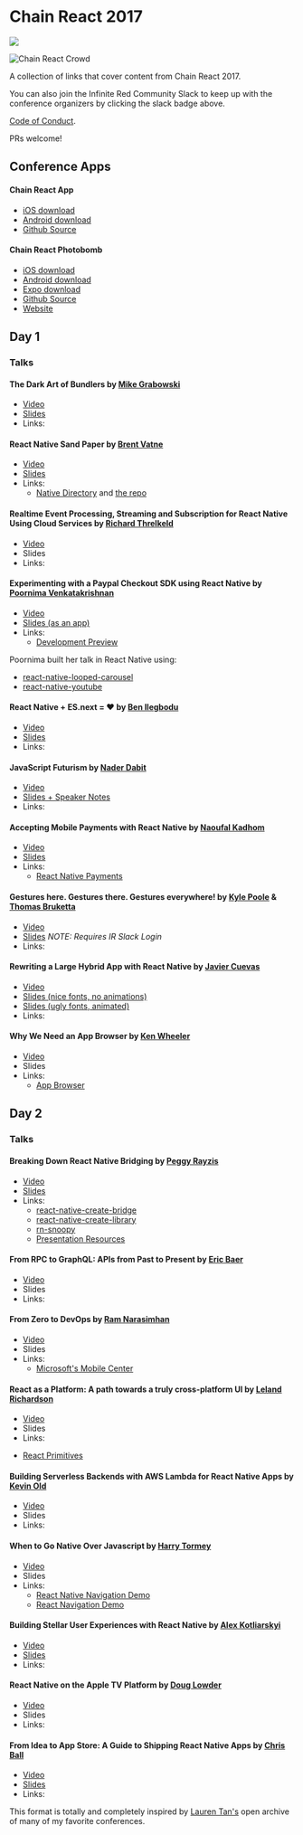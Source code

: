# Chain React 2017

<a href="http://community.infinite.red/"><img src="https://infiniteredcommunity.herokuapp.com/badge.svg"></a>

![Chain React Crowd](http://i.imgur.com/yGo9GCP.png)

A collection of links that cover content from Chain React 2017.

You can also join the Infinite Red Community Slack to keep up with the conference organizers by clicking the slack badge above.

[Code of Conduct](http://confcodeofconduct.com/).

PRs welcome!

## Conference Apps

#### Chain React App

* [iOS download](https://itunes.apple.com/us/app/chain-react-conf/id1239112816?mt=8)
* [Android download](https://play.google.com/store/apps/details?id=com.chainreactapp&hl=en)
* [Github Source](https://github.com/infinitered/ChainReactApp)

#### Chain React Photobomb

* [iOS download](https://itunes.apple.com/us/app/chain-react-photobomb/id1253527606?mt=8)
* [Android download](https://play.google.com/store/apps/details?id=com.echobind.chainreactphotobomb&hl=en)
* [Expo download](https://expo.io/@community/chain-react-photobomb)
* [Github Source](https://github.com/cball/ChainReactPhotobomb)
* [Website](https://chainreactphotobomb.com/)

## Day 1

### Talks

#### The Dark Art of Bundlers by [Mike Grabowski](https://twitter.com/grabbou)
- [Video](https://www.youtube.com/watch?v=cz5BzwgATpc&list=PLFHvL21g9bk3RxJ1Ut5nR_uTZFVOxu522&index=1)
- [Slides](https://speakerdeck.com/grabbou/the-dark-art-of-bundlers)
- Links:

#### React Native Sand Paper by [Brent Vatne](https://twitter.com/notbrent)
- [Video](https://www.youtube.com/watch?v=oBi3j33idW0&list=PLFHvL21g9bk3RxJ1Ut5nR_uTZFVOxu522&index=17&t=484s)
- [Slides](http://url.brentvatne.ca/F09ch)
- Links:
  + [Native Directory](https://www.native.directory) and [the repo](https://github.com/expo/react-native-libraries)

#### Realtime Event Processing, Streaming and Subscription for React Native Using Cloud Services by [Richard Threlkeld](https://twitter.com/undef_obj)
- [Video](https://www.youtube.com/watch?v=cf6-K6OQ4-g&list=PLFHvL21g9bk3RxJ1Ut5nR_uTZFVOxu522&index=20)
- Slides
- Links:

#### Experimenting with a Paypal Checkout SDK using React Native by [Poornima Venkatakrishnan](https://twitter.com/poorni_venkat)
- [Video](https://www.youtube.com/watch?v=m-XaF3vAHrQ&list=PLFHvL21g9bk3RxJ1Ut5nR_uTZFVOxu522&index=2)
- [Slides (as an app)](https://github.com/pvenkatakrishnan/ChainReact-PaypalCheckout)
- Links:
  + [Development Preview](https://github.com/paypal/paypalnativecheckout-docs)

Poornima built her talk in React Native using:

- [react-native-looped-carousel](https://github.com/appintheair/react-native-looped-carousel)
- [react-native-youtube](https://github.com/inProgress-team/react-native-youtube)

#### React Native + ES.next = ♥︎ by [Ben Ilegbodu](https://twitter.com/benmvp)
- [Video](https://www.youtube.com/watch?v=nbtEwjRJXLo&list=PLFHvL21g9bk3RxJ1Ut5nR_uTZFVOxu522&index=3&t=147s)
- [Slides](https://bit.ly/chain-react-native-esnext)
- Links:

#### JavaScript Futurism by [Nader Dabit](https://twitter.com/dabit3)
- [Video](https://www.youtube.com/watch?v=iCoYCAzx82g&list=PLFHvL21g9bk3RxJ1Ut5nR_uTZFVOxu522&index=4)
- [Slides + Speaker Notes](https://docs.google.com/presentation/d/1VaphgJRcf5R47R5aPEfsJGWJ3dLiRhGFsh0bqH0cQXs/edit?usp=sharing)
- Links:

#### Accepting Mobile Payments with React Native by [Naoufal Kadhom](https://twitter.com/naoufal)
- [Video](https://www.youtube.com/watch?v=sTretbawbkg&list=PLFHvL21g9bk3RxJ1Ut5nR_uTZFVOxu522&index=5)
- [Slides](https://speakerdeck.com/naoufal/accepting-mobile-payments-with-react-native)
- Links:
  - [React Native Payments](https://github.com/naoufal/react-native-payments)

#### Gestures here. Gestures there. Gestures everywhere! by [Kyle Poole](https://twitter.com/kylpo) & [Thomas Bruketta](https://twitter.com/SirTeebs)
- [Video](https://www.youtube.com/watch?v=L_jzGn5b9H4&list=PLFHvL21g9bk3RxJ1Ut5nR_uTZFVOxu522&index=6)
- [Slides](https://infiniteredcommunity.slack.com/files/kylpo/F67GLPET1/gestureseverywhere.pdf) *NOTE: Requires IR Slack Login*
- Links:

#### Rewriting a Large Hybrid App with React Native by [Javier Cuevas](https://twitter.com/javier_dev)
- [Video](https://www.youtube.com/watch?v=eNRc0815pDs&list=PLFHvL21g9bk3RxJ1Ut5nR_uTZFVOxu522&index=7)
- [Slides (nice fonts, no animations)](https://speakerdeck.com/javiercr/rewriting-a-large-hybrid-app-with-react-native-chain-react-conf-2017)
- [Slides (ugly fonts, animated)](https://www.icloud.com/keynote/0SB6eU9zN3_-_ZG1zLQ4g400Q#Chain_React_Conf)
- Links:

#### Why We Need an App Browser by [Ken Wheeler](https://twitter.com/ken_wheeler)
- [Video](https://www.youtube.com/watch?v=WEQx3wz8QeY&list=PLFHvL21g9bk3RxJ1Ut5nR_uTZFVOxu522&index=8&t=188s)
- Slides
- Links:
  - [App Browser](https://github.com/kenwheeler/app-browser)

## Day 2

### Talks
#### Breaking Down React Native Bridging by [Peggy Rayzis](https://twitter.com/peggyrayzis)
- [Video](https://www.youtube.com/watch?v=GiUo88TGebs&list=PLFHvL21g9bk3RxJ1Ut5nR_uTZFVOxu522&index=9)
- [Slides](http://chain-react-bridging.surge.sh/#/)
- Links:
  - [react-native-create-bridge](https://github.com/peggyrayzis/react-native-create-bridge)
  - [react-native-create-library](https://github.com/frostney/react-native-create-library)
  - [rn-snoopy](https://github.com/jondot/rn-snoopy)
  - [Presentation Resources](https://github.com/peggyrayzis/chain-react-bridging)

#### From RPC to GraphQL: APIs from Past to Present by [Eric Baer](https://twitter.com/ebaerbaerbaer)
- [Video](https://www.youtube.com/watch?v=DeKpgHK-bqw&list=PLFHvL21g9bk3RxJ1Ut5nR_uTZFVOxu522&index=10)
- Slides
- Links:

#### From Zero to DevOps by [Ram Narasimhan](https://twitter.com/nparashuram)
- [Video](https://www.youtube.com/watch?v=f_-S0ZhVmvQ&list=PLFHvL21g9bk3RxJ1Ut5nR_uTZFVOxu522&index=11&t=119s)
- Slides
- Links:
  * [Microsoft's Mobile Center](https://mobile.azure.com)

#### React as a Platform: A path towards a truly cross-platform UI by [Leland Richardson](https://twitter.com/intelligibabble)
- [Video](https://www.youtube.com/watch?v=JaRtmgaNZos&list=PLFHvL21g9bk3RxJ1Ut5nR_uTZFVOxu522&index=12)
- Slides
- Links:
* [React Primitives](https://github.com/lelandrichardson/react-primitives)

#### Building Serverless Backends with AWS Lambda for React Native Apps by [Kevin Old](https://twitter.com/kevinold)
- [Video](https://www.youtube.com/watch?v=blGtyVCGNT4&list=PLFHvL21g9bk3RxJ1Ut5nR_uTZFVOxu522&index=13)
- Slides
- Links:

#### When to Go Native Over Javascript by [Harry Tormey](https://twitter.com/htormey)
- [Video](https://www.youtube.com/watch?v=kFyaj5HmMEY&list=PLFHvL21g9bk3RxJ1Ut5nR_uTZFVOxu522&index=14&t=551s)
- Slides
- Links:
  * [React Native Navigation Demo](https://github.com/hgale/ReactNativeNavigationDemo)
  * [React Navigation Demo](https://github.com/hgale/ReactNavigationDemo)

#### Building Stellar User Experiences with React Native by [Alex Kotliarskyi](https://twitter.com/alex_frantic)
- [Video](https://www.youtube.com/watch?v=fjS5ssBn3fA&list=PLFHvL21g9bk3RxJ1Ut5nR_uTZFVOxu522&index=15)
- [Slides](https://speakerdeck.com/frantic/building-stellar-user-experiences-with-react-native)
- Links:

#### React Native on the Apple TV Platform by [Doug Lowder](https://twitter.com/douglowder)
- [Video](https://www.youtube.com/watch?v=jDRXGqb9hno&list=PLFHvL21g9bk3RxJ1Ut5nR_uTZFVOxu522&index=18)
- Slides
- Links:

#### From Idea to App Store: A Guide to Shipping React Native Apps by [Chris Ball](https://twitter.com/cball_)
- [Video](https://www.youtube.com/watch?v=W8X7t1qlT_w&list=PLFHvL21g9bk3RxJ1Ut5nR_uTZFVOxu522&index=16)
- [Slides](https://speakerdeck.com/cball/from-idea-to-app-store-a-guide-to-shipping-react-native-apps)
- Links:

This format is totally and completely inspired by [Lauren Tan's](https://twitter.com/sugarpirate_) open archive of many of my favorite conferences.
